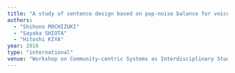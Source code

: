 ```yaml
---
title: "A study of sentence design based on pop-noise balance for voice liveness detection"
authors:
  - "Shihono MOCHIZUKI"
  - "Sayaka SHIOTA"
  - "Hitoshi KIYA"
year: 2016
type: "international"
venue: "Workshop on Community-centric Systems as Interdisciplinary Study, Hachioji, Tokyo, Japan, 2016-08-23."
---
```

